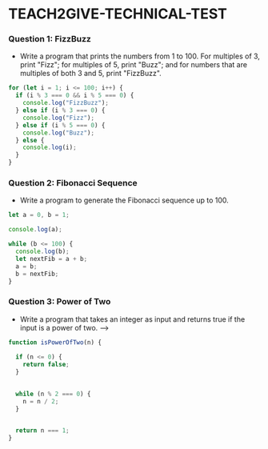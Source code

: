 # TEACH2GIVE-TECHNICAL-TEST

### Question 1: FizzBuzz 
 - Write a program that prints the numbers from 1 to 100. For multiples of 3, print "Fizz"; for  multiples of 5, print "Buzz";
  and for numbers that are multiples of both 3 and 5, print  "FizzBuzz".

```javascript
for (let i = 1; i <= 100; i++) {
  if (i % 3 === 0 && i % 5 === 0) {
    console.log("FizzBuzz");
  } else if (i % 3 === 0) {
    console.log("Fizz");
  } else if (i % 5 === 0) {
    console.log("Buzz");
  } else {
    console.log(i);
  }
}
```
### Question 2: Fibonacci Sequence
- Write a program to generate the Fibonacci sequence up to 100. 

```javascript
let a = 0, b = 1;

console.log(a); 

while (b <= 100) {
  console.log(b); 
  let nextFib = a + b; 
  a = b; 
  b = nextFib; 
}
```

### Question 3: Power of Two  
- Write a program that takes an integer as input and returns true if the input is a power of two. -->

```javascript
function isPowerOfTwo(n) {
  
  if (n <= 0) {
    return false;
  }

  
  while (n % 2 === 0) {
    n = n / 2; 
  }

  
  return n === 1;
}
```



